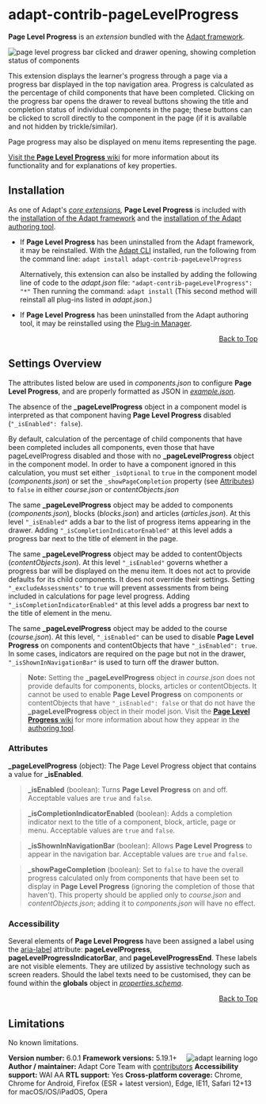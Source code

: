 # adapt-contrib-pageLevelProgress

**Page Level Progress** is an *extension* bundled with the [Adapt framework](https://github.com/adaptlearning/adapt_framework).

<img src="https://github.com/adaptlearning/documentation/blob/master/04_wiki_assets/plug-ins/images/plp01.gif" alt="page level progress bar clicked and drawer opening, showing completion status of components">

This extension displays the learner's progress through a page via a progress bar displayed in the top navigation area. Progress is calculated as the percentage of child components that have been completed. Clicking on the progress bar opens the drawer to reveal buttons showing the title and completion status of individual components in the page; these buttons can be clicked to scroll directly to the component in the page (if it is available and not hidden by trickle/similar).

Page progress may also be displayed on menu items representing the page.

[Visit the **Page Level Progress** wiki](https://github.com/adaptlearning/adapt-contrib-pageLevelProgress/wiki) for more information about its functionality and for explanations of key properties.

## Installation

As one of Adapt's *[core extensions](https://github.com/adaptlearning/adapt_framework/wiki/Core-Plug-ins-in-the-Adapt-Learning-Framework#extensions),* **Page Level Progress** is included with the [installation of the Adapt framework](https://github.com/adaptlearning/adapt_framework/wiki/Manual-installation-of-the-Adapt-framework#installation) and the [installation of the Adapt authoring tool](https://github.com/adaptlearning/adapt_authoring/wiki/Installing-Adapt-Origin).

* If **Page Level Progress** has been uninstalled from the Adapt framework, it may be reinstalled.
With the [Adapt CLI](https://github.com/adaptlearning/adapt-cli) installed, run the following from the command line:
`adapt install adapt-contrib-pageLevelProgress`

    Alternatively, this extension can also be installed by adding the following line of code to the *adapt.json* file:
    `"adapt-contrib-pageLevelProgress": "*"`
    Then running the command:
    `adapt install`
    (This second method will reinstall all plug-ins listed in *adapt.json*.)

* If **Page Level Progress** has been uninstalled from the Adapt authoring tool, it may be reinstalled using the [Plug-in Manager](https://github.com/adaptlearning/adapt_authoring/wiki/Plugin-Manager).

<div float align=right><a href="#top">Back to Top</a></div>

## Settings Overview

The attributes listed below are used in *components.json* to configure **Page Level Progress**, and are properly formatted as JSON in [*example.json*](https://github.com/adaptlearning/adapt-contrib-pageLevelProgress/blob/master/example.json).

The absence of the **\_pageLevelProgress** object in a component model is interpreted as that component having **Page Level Progress** disabled (`"_isEnabled": false`).

By default, calculation of the percentage of child components that have been completed includes all components, even those that have pageLevelProgress disabled and those with no **\_pageLevelProgress** object in the component model. In order to have a component ignored in this calculation, you must set either `_isOptional` to `true` in the component model (*components.json*) or set the `_showPageCompletion` property (see [Attributes](#attributes)) to `false` in either *course.json* or *contentObjects.json*

The same **\_pageLevelProgress** object may be added to components (*components.json*), blocks (*blocks.json*) and articles  (*articles.json*). At this level `"_isEnabled"` adds a bar to the list of progress items appearing in the drawer. Adding `"_isCompletionIndicatorEnabled"` at this level adds a progress bar next to the title of element in the page.

The same **\_pageLevelProgress** object may be added to contentObjects (*contentObjects.json*). At this level `"_isEnabled"` governs whether a progress bar will be displayed on the menu item. It does not act to provide defaults for its child components. It does not override their settings. Setting `"_excludeAssessments"` to `true` will prevent assessments from being included in calculations for page level progress. Adding `"_isCompletionIndicatorEnabled"` at this level adds a progress bar next to the title of element in the menu.

The same **\_pageLevelProgress** object may be added to the course (*course.json*). At this level, `"_isEnabled"` can be used to disable **Page Level Progress** on components and contentObjects that have `"_isEnabled": true`. In some cases, indicators are required on the page but not in the drawer, `"_isShownInNavigationBar"` is used to turn off the drawer button.
>**Note:** Setting the **\_pageLevelProgress** object in *course.json* does not provide defaults for components, blocks, articles or contentObjects. It cannot be used to enable **Page Level Progress** on components or contentObjects that have `"_isEnabled": false` or that do not have the **\_pageLevelProgress** object in their model json.
Visit the [**Page Level Progress** wiki](https://github.com/adaptlearning/adapt-contrib-pageLevelProgress/wiki) for more information about how they appear in the [authoring tool](https://github.com/adaptlearning/adapt_authoring/wiki).

### Attributes

**\_pageLevelProgress** (object):  The Page Level Progress object that contains a value for **\_isEnabled**.

>**\_isEnabled** (boolean): Turns **Page Level Progress** on and off. Acceptable values are `true` and `false`.

>**\_isCompletionIndicatorEnabled** (boolean): Adds a completion indicator next to the title of a component, block, article, page or menu. Acceptable values are `true` and `false`.

>**\_isShownInNavigationBar** (boolean): Allows **Page Level Progress** to appear in the navigation bar. Acceptable values are `true` and `false`.

>**\_showPageCompletion** (boolean): Set to `false` to have the overall progress calculated only from components that have been set to display in **Page Level Progress** (ignoring the completion of those that haven't). This property should be applied only to *course.json* and *contentObjects.json*; adding it to *components.json* will have no effect.

### Accessibility
Several elements of **Page Level Progress** have been assigned a label using the [aria-label](https://github.com/adaptlearning/adapt_framework/wiki/Aria-Labels) attribute: **pageLevelProgress**, **pageLevelProgressIndicatorBar**, and **pageLevelProgressEnd**. These labels are not visible elements. They are utilized by assistive technology such as screen readers. Should the label texts need to be customised, they can be found within the **globals** object in [*properties.schema*](https://github.com/adaptlearning/adapt-contrib-pageLevelProgress/blob/master/properties.schema).
<div float align=right><a href="#top">Back to Top</a></div>

## Limitations

No known limitations.

**Version number:**  6.0.1   <a href="https://community.adaptlearning.org/" target="_blank"><img src="https://github.com/adaptlearning/documentation/blob/master/04_wiki_assets/plug-ins/images/adapt-logo-mrgn-lft.jpg" alt="adapt learning logo" align="right"></a>
**Framework versions:**  5.19.1+
**Author / maintainer:** Adapt Core Team with [contributors](https://github.com/adaptlearning/adapt-contrib-pageLevelProgress/graphs/contributors)
**Accessibility support:** WAI AA
**RTL support:** Yes
**Cross-platform coverage:** Chrome, Chrome for Android, Firefox (ESR + latest version), Edge, IE11, Safari 12+13 for macOS/iOS/iPadOS, Opera
